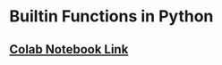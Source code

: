 # Builtin Functions in Python

## [Colab Notebook Link](https://colab.research.google.com/drive/1gOKFerkgl0w4AWJJ8nP0MIhZO862IpCK?usp=sharing)


